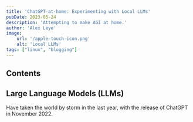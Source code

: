 ```yaml
---
title: 'ChatGPT-at-home: Experimenting with Local LLMs'
pubDate: 2023-05-24
description: 'Attempting to make AGI at home.'
author: 'Alex Leye'
image:
    url: '/apple-touch-icon.png'
    alt: 'Local LLMs'
tags: ["linux", "blogging"]
---
```

## Contents


## Large Language Models (LLMs)
Have taken the world by storm in the last year, with the release of ChatGPT in November 2022. 